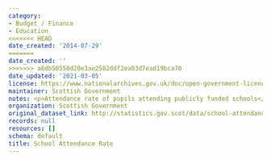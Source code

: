 ```yaml
---
category:
- Budget / Finance
- Education
<<<<<<< HEAD
date_created: '2014-07-29'
=======
date_created: ''
>>>>>>> a6db50550d20e3ae2582ddf2ea03d7ead19bca70
date_updated: '2021-03-05'
license: https://www.nationalarchives.gov.uk/doc/open-government-licence/version/3/
maintainer: Scottish Government
notes: <p>Attendance rate of pupils attending publicly funded schools</p>
organization: Scottish Government
original_dataset_link: http://statistics.gov.scot/data/school-attendance-rate
records: null
resources: []
schema: default
title: School Attendance Rate
---
```

